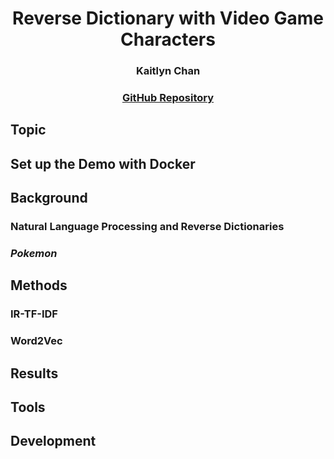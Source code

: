 # <center>Reverse Dictionary with Video Game Characters</center>

### <center>Kaitlyn Chan</center>

### <center><a href="https://github.com/k6chan/reverse-dictionary-pokemon">GitHub Repository</a></center>

## Topic

## Set up the Demo with Docker

## Background

### Natural Language Processing and Reverse Dictionaries

### *Pokemon*

## Methods

### IR-TF-IDF

### Word2Vec

## Results

## Tools

## Development
